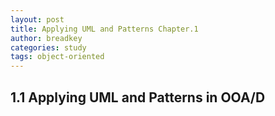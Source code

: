 ```yaml
---
layout: post
title: Applying UML and Patterns Chapter.1
author: breadkey
categories: study
tags: object-oriented
---
```


## 1.1 Applying UML and Patterns in OOA/D
